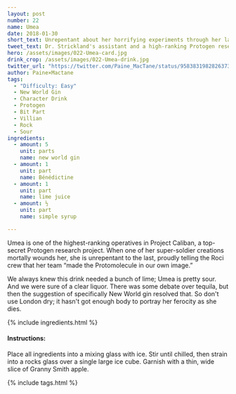 ```yaml
---
layout: post
number: 22
name: Umea
date: 2018-01-30
short_text: Unrepentant about her horrifying experiments through her last breath.
tweet_text: Dr. Strickland's assistant and a high-ranking Protogen researcher in Project Caliban, who remains unrepentant about her experiments until her last breath.
hero: /assets/images/022-Umea-card.jpg
drink_crop: /assets/images/022-Umea-drink.jpg
twitter_url: "https://twitter.com/Paine_MacTane/status/958383198282637312"
author: Paine×Mactane
tags: 
  - "Difficulty: Easy"
  - New World Gin
  - Character Drink
  - Protogen
  - Bit Part
  - Villian
  - Rock
  - Sour
ingredients:
  - amount: 5
    unit: parts
    name: new world gin
  - amount: 1
    unit: part
    name: Bénédictine
  - amount: 1
    unit: part
    name: lime juice
  - amount: ½
    unit: part
    name: simple syrup

---
```


Umea is one of the highest-ranking operatives in Project Caliban, a top-secret Protogen research project. When one of her super-soldier creations mortally wounds her, she is unrepentant to the last, proudly telling the Roci crew that her team “made the Protomolecule in our own image.”

We always knew this drink needed a bunch of lime; Umea is pretty sour. And we were sure of a clear liquor. There was some debate over tequila, but then the suggestion of specifically New World gin resolved that. So don't use London dry; it hasn't got enough body to portray her ferocity as she dies. 

{% include ingredients.html %}

#### Instructions:

Place all ingredients into a mixing glass with ice. Stir until chilled, then strain into a rocks glass over a single large ice cube. Garnish with a thin, wide slice of Granny Smith apple.

{% include tags.html %}
